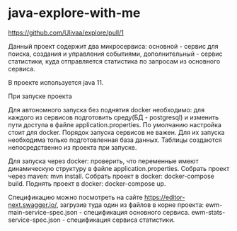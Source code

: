 # java-explore-with-me
https://github.com/Ulivaa/explore/pull/1

Данный проект содержит два микросервиса: 
основной - сервис для поиска, создания и управления событиями,
дополнительный - сервис статистики, куда отправляется статистика по запросам из основного сервиса.


В проекте используется java 11.

При запуске проекта

Для автономного запуска без поднятия docker необходимо:
для каждого из сервисов подготовить среду(БД - postgresql) и изменить пути доступа в файле application.properties. По умолчанию настройка стоит для docker. 
Порядок запуска сервисов не важен. Для их запуска необходима только подготовленная база данных. 
Таблицы создаются непосредственно из проекта при запуске.

Для запуска через docker: 
проверить, что переменные имеют динамическую структуру в файле application.properties. 
Собрать проект через maven: mvn install.
Собрать проект в docker: docker-compose build.
Поднять проект в docker: docker-compose up.



Спецификацию можно посмотреть на сайте https://editor-next.swagger.io/, загрузив туда один из файлов в корне проекта:
ewm-main-service-spec.json - спецификация основного сервиса.
ewm-stats-service-spec.json - спецификация сервиса статистики.